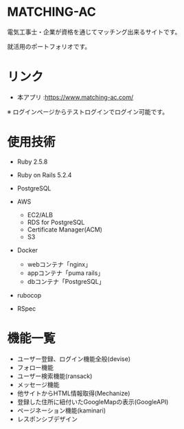# MATCHING-AC

電気工事士・企業が資格を通じてマッチング出来るサイトです。

就活用のポートフォリオです。

# リンク

- 本アプリ :https://www.matching-ac.com/

※ ログインページからテストログインでログイン可能です。

# 使用技術

- Ruby 2.5.8

- Ruby on Rails 5.2.4

- PostgreSQL

- AWS
  - EC2/ALB
  - RDS for PostgreSQL
  - Certificate Manager(ACM)
  - S3

- Docker
  - webコンテナ「nginx」
  - appコンテナ「puma rails」
  - dbコンテナ「PostgreSQL」

- rubocop

- RSpec

# 機能一覧

- ユーザー登録、ログイン機能全般(devise)
- フォロー機能
- ユーザー検索機能(ransack)
- メッセージ機能
- 他サイトからHTML情報取得(Mechanize)
- 登録した住所に紐付いたGoogleMapの表示(GoogleAPI)
- ページネーション機能(kaminari)
- レスポンシブデザイン
